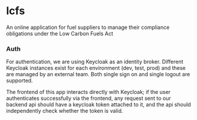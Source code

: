 # lcfs
An online application for fuel suppliers to manage their compliance obligations under the Low Carbon Fuels Act

### Auth
For authentication, we are using Keycloak as an identity broker. Different Keycloak instances exist for each environment (dev, test, prod) and these are managed by an external team. Both single sign on and single logout are supported.

The frontend of this app interacts directly with Keycloak; if the user authenticates successfully via the frontend, any request sent to our backend api should have a keycloak token attached to it, and the api should independently check whether the token is valid.